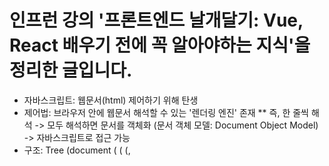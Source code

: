 # 인프런 강의 '프론트엔드 날개달기: Vue, React 배우기 전에 꼭 알아야하는 지식'을 정리한 글입니다.

* 자바스크립트: 웹문서(html) 제어하기 위해 탄생
* 제어법: 브라우저 안에 웹문서 해석할 수 있는 '렌더링 엔진' 존재
** 즉, 한 줄씩 해석 -> 모두 해석하면 문서를 객체화 (문서 객체 모델: Document Object Model) -> 자바스크립트로 접근 가능
* 구조: Tree (document (<html> (<head> (<meta>, <title>), <body> (<h1>, <p>, <div>)))) 
** Node: Tree 안의 각각의 요소